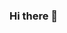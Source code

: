 ### Hi there 👋

<!---
![Omar Profile](https://github-readme-stats.vercel.app/api?username=osagga&show_icons=true&count_private=true&theme=vue-dark&include_all_commits=true)
-->



<!--
**osagga/osagga** is a ✨ _special_ ✨ repository because its `README.md` (this file) appears on your GitHub profile.

Here are some ideas to get you started:

- 🔭 I’m currently working on ...
- 🌱 I’m currently learning ...
- 👯 I’m looking to collaborate on ...
- 🤔 I’m looking for help with ...
- 💬 Ask me about ...
- 📫 How to reach me: ...
- 😄 Pronouns: ...
- ⚡ Fun fact: ...
-->
